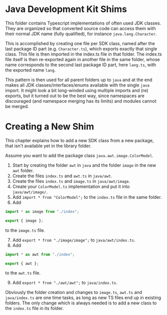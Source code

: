 # Java Development Kit Shims

This folder contains Typescript implementations of often used JDK classes. They are organized so that converted source code can access them with their normal JDK name (fully qualified), for instance `java.lang.Character`.

This is accomplished by creating one file per SDK class, named after the last package ID part (e.g. `Character.ts`), which exports exactly that single class. This file is then imported in the index.ts file in that folder. The index.ts file itself is then re-exported again in another file in the same folder, whose name corresponds to the second last package ID part, here `lang.ts`, with the exported name `lang`.

This pattern is then used for all parent folders up to `java` and at the end makes all JDK classes/interfaces/enums available with the single `java` import. It might look a bit long-winded using multiple imports and (re) exports, but it turned out to be the best way, since namespaces are discouraged (and namespace merging has its limits) and modules cannot be merged.

# Creating a New Shim

This chapter explains how to add a new SDK class from a new package, that isn't available yet in the library folder.

Assume you want to add the package class `java.awt.image.ColorModel`.

1. Start by creating the folder `awt` in `java` and the folder `image` in the new `awt` folder.
2. Create the files `index.ts` and `awt.ts` in `java/awt`.
3. Create the files `index.ts` and `image.ts` in `java/awt/image`.
4. Create your `ColorModel.ts` implementation and put it into `java/awt/image/`.
5. Add `import * from "ColorModel";` to the `index.ts` file in the same folder.
6. Add

```typescript
import * as image from "./index";

export { image };
```

to the `image.ts` file.

7. Add `export * from "./image/image";` to `java/awt/index.ts`.
8. Add

```typescript
import * as awt from "./index";

export { awt };
```

to the `awt.ts` file.

9. Add `export * from "./awt/awt";` to `java/index.ts`.

Obviously the folder creation and changes to `image.ts`, `awt.ts` and `java/index.ts` are one time tasks, as long as new TS files end up in existing folders. The only change which is always needed is to add a new class to the `index.ts` file in its folder.
